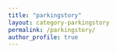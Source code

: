 ```yaml
---
title: "parkingstory"
layout: category-parkingstory
permalink: /parkingstory/
author_profile: true
---
```

